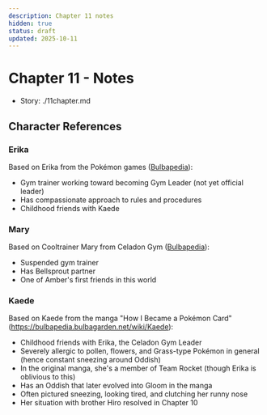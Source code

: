 ```yaml
---
description: Chapter 11 notes
hidden: true
status: draft
updated: 2025-10-11
---
```


# Chapter 11 - Notes

- Story: ./11chapter.md

## Character References

### Erika
Based on Erika from the Pokémon games ([Bulbapedia](https://bulbapedia.bulbagarden.net/wiki/Erika)):
- Gym trainer working toward becoming Gym Leader (not yet official leader)
- Has compassionate approach to rules and procedures
- Childhood friends with Kaede

### Mary
Based on Cooltrainer Mary from Celadon Gym ([Bulbapedia](https://bulbapedia.bulbagarden.net/wiki/Celadon_Gym)):
- Suspended gym trainer
- Has Bellsprout partner
- One of Amber's first friends in this world

### Kaede
Based on Kaede from the manga "How I Became a Pokémon Card" (https://bulbapedia.bulbagarden.net/wiki/Kaede):
- Childhood friends with Erika, the Celadon Gym Leader
- Severely allergic to pollen, flowers, and Grass-type Pokémon in general (hence constant sneezing around Oddish)
- In the original manga, she's a member of Team Rocket (though Erika is oblivious to this)
- Has an Oddish that later evolved into Gloom in the manga
- Often pictured sneezing, looking tired, and clutching her runny nose
- Her situation with brother Hiro resolved in Chapter 10


